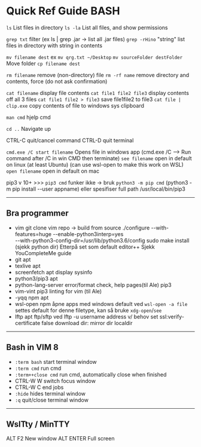 # Quick Ref Guide BASH

`ls`            List files in directory
`ls -la`        List all files, and show permissions

`grep txt`      filter (ex ls | grep .jar  ->  list all .jar files)
  `grep -rHino` "string"
                list files in directory with string in contents

`mv filename dest`
        ex `mv qrg.txt ~/Desktop`
  `mv sourceFolder destFolder`
                Move folder
`cp filename dest`

`rm filename`   remove (non-directory) file
  `rm -rf name`   remove directory and contents, force
                (do not ask confirmation)

`cat filename`  display file contents
`cat file1 file2 file3`
                display contents off all 3 files
`cat file1 file2 > file3`
                save file1file2 to file3
`cat file | clip.exe`
                copy contents of file to windows sys clipboard

`man cmd`       hjelp cmd

`cd ..`         Navigate up

CTRL-C        quit/cancel command
CTRL-D        quit terminal

`cmd.exe /C start filename`
                Opens file in windows app
                (cmd.exe /C --> Run command after /C in win CMD then terminate)
`see filename`  open in default on linux (at least Ubuntu)
                (can use wsl-open to make this work on WSL)
`open filename` open in default on mac

pip3 v 10+ >>> `pip3 cmd` funker ikke -> bruk `python3 -m pip cmd`
                      (python3 -m pip install --user appname)
                      eller spesifiser full path /usr/local/bin/pip3

-------------------------------

## Bra programmer

* vim           git clone vim repo -> build from source
                ./configure --with-features=huge --enable-python3interp=yes \
                            --with-python3-config-dir=/usr/lib/python3.6/config
                sudo make install       (sjekk python dir)
                Etterpå set som default editor++ Sjekk YouCompleteMe guide
* git           apt
* texlive       apt
* screenfetch   apt                   display sysinfo
* python3/pip3  apt
* python-lang-server                  error/format check, help pages(til Ale)
                pip3
* vim-vint      pip3                  linting for vim (til Ale)
* -yqq npm      apt
* wsl-open      npm                   åpne apps med windows default
                                      ved `wsl-open -a file` settes default for
                                      denne filetype, kan så bruke `xdg-open`/`see`
* lftp          apt                   ftp/sftp ved lftp -u username address
                                      v/ behov   set ssl:verify-certificate false
                                      download dir:  mirror dir localdir

-------------------------------

## Bash in VIM 8

* `:term bash`  start terminal window
* `:term cmd`   run cmd
* `:term++close cmd`
                run cmd, automatically close when finished
* CTRL-W W      switch focus window
* CTRL-W C      end jobs
* `:hide`       hides terminal window
* `:q`          quit/close terminal window

-------------------------------

## WslTty / MinTTY

ALT F2          New window
ALT ENTER       Full screen
